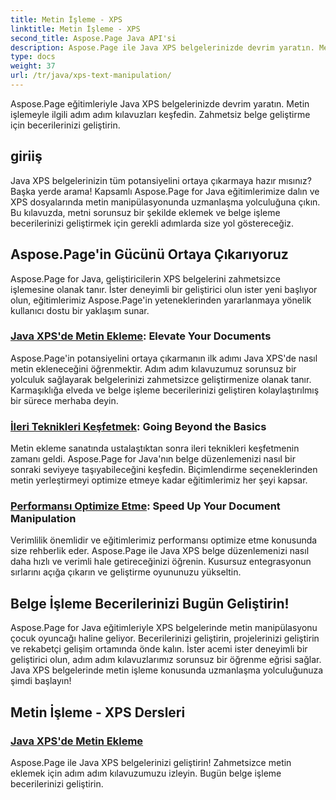 ```yaml
---
title: Metin İşleme - XPS
linktitle: Metin İşleme - XPS
second_title: Aspose.Page Java API'si
description: Aspose.Page ile Java XPS belgelerinizde devrim yaratın. Metin işlemeyle ilgili adım adım kılavuzları keşfedin. Zahmetsiz belge geliştirme için becerilerinizi geliştirin.
type: docs
weight: 37
url: /tr/java/xps-text-manipulation/
---
```


Aspose.Page eğitimleriyle Java XPS belgelerinizde devrim yaratın. Metin işlemeyle ilgili adım adım kılavuzları keşfedin. Zahmetsiz belge geliştirme için becerilerinizi geliştirin.

## giriiş

Java XPS belgelerinizin tüm potansiyelini ortaya çıkarmaya hazır mısınız? Başka yerde arama! Kapsamlı Aspose.Page for Java eğitimlerimize dalın ve XPS dosyalarında metin manipülasyonunda uzmanlaşma yolculuğuna çıkın. Bu kılavuzda, metni sorunsuz bir şekilde eklemek ve belge işleme becerilerinizi geliştirmek için gerekli adımlarda size yol göstereceğiz.

## Aspose.Page'in Gücünü Ortaya Çıkarıyoruz

Aspose.Page for Java, geliştiricilerin XPS belgelerini zahmetsizce işlemesine olanak tanır. İster deneyimli bir geliştirici olun ister yeni başlıyor olun, eğitimlerimiz Aspose.Page'in yeteneklerinden yararlanmaya yönelik kullanıcı dostu bir yaklaşım sunar.

### [Java XPS'de Metin Ekleme](./add-text/): Elevate Your Documents

Aspose.Page'in potansiyelini ortaya çıkarmanın ilk adımı Java XPS'de nasıl metin ekleneceğini öğrenmektir. Adım adım kılavuzumuz sorunsuz bir yolculuk sağlayarak belgelerinizi zahmetsizce geliştirmenize olanak tanır. Karmaşıklığa elveda ve belge işleme becerilerinizi geliştiren kolaylaştırılmış bir sürece merhaba deyin.

### [İleri Teknikleri Keşfetmek](#): Going Beyond the Basics

Metin ekleme sanatında ustalaştıktan sonra ileri teknikleri keşfetmenin zamanı geldi. Aspose.Page for Java'nın belge düzenlemenizi nasıl bir sonraki seviyeye taşıyabileceğini keşfedin. Biçimlendirme seçeneklerinden metin yerleştirmeyi optimize etmeye kadar eğitimlerimiz her şeyi kapsar.

### [Performansı Optimize Etme](#): Speed Up Your Document Manipulation

Verimlilik önemlidir ve eğitimlerimiz performansı optimize etme konusunda size rehberlik eder. Aspose.Page ile Java XPS belge düzenlemenizi nasıl daha hızlı ve verimli hale getireceğinizi öğrenin. Kusursuz entegrasyonun sırlarını açığa çıkarın ve geliştirme oyununuzu yükseltin.

## Belge İşleme Becerilerinizi Bugün Geliştirin!

Aspose.Page for Java eğitimleriyle XPS belgelerinde metin manipülasyonu çocuk oyuncağı haline geliyor. Becerilerinizi geliştirin, projelerinizi geliştirin ve rekabetçi gelişim ortamında önde kalın. İster acemi ister deneyimli bir geliştirici olun, adım adım kılavuzlarımız sorunsuz bir öğrenme eğrisi sağlar. Java XPS belgelerinde metin işleme konusunda uzmanlaşma yolculuğunuza şimdi başlayın!
## Metin İşleme - XPS Dersleri
### [Java XPS'de Metin Ekleme](./add-text/)
Aspose.Page ile Java XPS belgelerinizi geliştirin! Zahmetsizce metin eklemek için adım adım kılavuzumuzu izleyin. Bugün belge işleme becerilerinizi geliştirin.